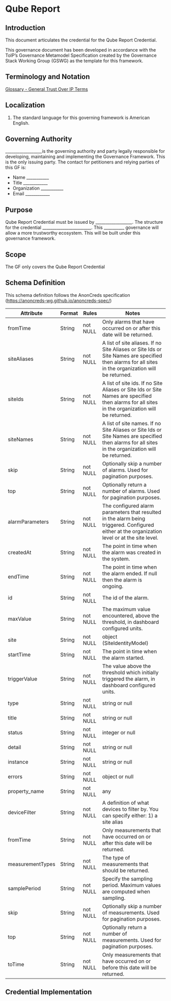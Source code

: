 # Qube Report

## Introduction
This document articulates the credential for the Qube Report Credential. 



This governance document has been developed in accordance with the ToIP’s Governance Metamodel Specification created by the Governance Stack Working Group (GSWG) as the template for this framework.

## Terminology and Notation

[Glossary - General Trust Over IP Terms](https://trustoverip.github.io/toip/glossary)

## Localization

1.	The standard language for this governing framework is American English.
 
## Governing Authority

__________________is the governing authority and party legally responsible for developing, maintaining and implementing the Governance Framework. This is the only issuing party. 
The contact for petitioners and relying parties of this GF is:
* 	Name ___________
* 	Title ____________
* 	Organization ___________
* 	Email ____________

## Purpose

Qube Report Credential must be issued by __________________. The structure for the credential ________________________. This __________ governance will allow a more trustworthy ecosystem. This will be built under this governance framework.   

## Scope

The GF only covers the Qube Report Credential

## Schema Definition

This schema definition follows the AnonCreds specification (https://anoncreds-wg.github.io/anoncreds-spec/)

Attribute | Format | Rules | Notes	
--- | --- | --- | --- |
fromTime | String  | not NULL | Only alarms that have occurred on or after this date will be returned.
siteAliases | String | not NULL | A list of site aliases. If no Site Aliases or Site Ids or Site Names are specified then alarms for all sites in the organization will be returned.
siteIds | String | not NULL | A list of site ids. If no Site Aliases or Site Ids or Site Names are specified then alarms for all sites in the organization will be returned.
siteNames | String | not NULL | A list of site names. If no Site Aliases or Site Ids or Site Names are specified then alarms for all sites in the organization will be returned.
skip | String | not NULL | Optionally skip a number of alarms. Used for pagination purposes.
top | String | not NULL | Optionally return a number of alarms. Used for pagination purposes.
alarmParameters | String | not NULL | The configured alarm parameters that resulted in the alarm being triggered. Configured either at the organization level or at the site level.
createdAt | String | not NULL | The point in time when the alarm was created in the system.
endTime | String | not NULL | The point in time when the alarm ended. If null then the alarm is ongoing.
id | String | not NULL | The id of the alarm.
maxValue | String | not NULL | The maximum value encountered, above the threshold, in dashboard configured units.
site | String | not NULL | 	object (SiteIdentityModel)
startTime | String | not NULL | The point in time when the alarm started.
triggerValue | String | not NULL | The value above the threshold which initially triggered the alarm, in dashboard configured units.
type | String | not NULL | string or null 
title | String | not NULL | string or null 
status | String | not NULL | integer or null <int32>
detail | String | not NULL | string or null 
instance | String | not NULL | string or null 
errors | String | not NULL | object or null 
property_name | String | not NULL | any
deviceFilter | String | not NULL | A definition of what devices to filter by. You can specify either: 1) a site alias|id|name 2) a site alias|id|name with a list of device ids or 3) a list of device installation ids.
fromTime | String | not NULL | Only measurements that have occurred on or after this date will be returned.
measurementTypes | String | not NULL | The type of measurements that should be returned.
samplePeriod | String | not NULL | Specify the sampling period. Maximum values are computed when sampling.
skip | String | not NULL | Optionally skip a number of measurements. Used for pagination purposes.
top | String | not NULL | Optionally return a number of measurements. Used for pagination purposes.
toTime | String | not NULL | Only measurements that have occurred on or before this date will be returned.
  

## Credential Implementation



